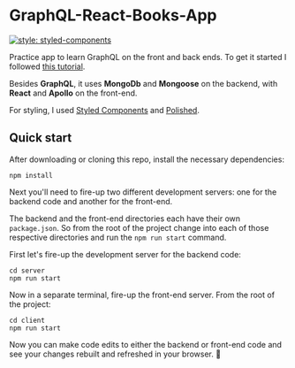 # GraphQL-React-Books-App
[![style: styled-components](https://img.shields.io/badge/style-%F0%9F%92%85%20styled--components-orange.svg?colorB=daa357&colorA=db748e)](https://github.com/styled-components/styled-components)

Practice app to learn GraphQL on the front and back ends.  To get it started I followed [this tutorial](https://www.youtube.com/watch?v=ed8SzALpx1Q).

Besides **GraphQL**, it uses **MongoDb** and **Mongoose** on the backend, with **React** and **Apollo** on the front-end.

For styling, I used [Styled Components](https://www.styled-components.com/) and [Polished](https://polished.js.org/).

Quick start
-----------
After downloading or cloning this repo, install the necessary dependencies:
```
npm install
```

Next you'll need to fire-up two different development servers: one for the backend code and another for the front-end.

The backend and the front-end directories each have their own `package.json`.  So from the root of the project change into each of those respective directories and run the `npm run start` command.

First let's fire-up the development server for the backend code:
```
cd server
npm run start
```
Now in a separate terminal, fire-up the front-end server.  From the root of the project:
```
cd client
npm run start
```
Now you can make code edits to either the backend or front-end code and see your changes rebuilt and refreshed in your browser. 🙌
